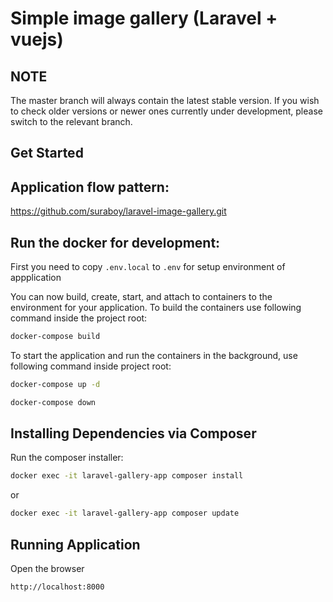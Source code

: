 Simple image gallery (Laravel + vuejs)
======

NOTE
----
The master branch will always contain the latest stable version. If you wish to check older versions or newer ones currently under development, please switch to the relevant branch.

Get Started
-----------

Application flow pattern:
---------------------
https://github.com/suraboy/laravel-image-gallery.git

Run the docker for development:
---------------------
First you need to copy `.env.local` to `.env` for setup environment of appplication

You can now build, create, start, and attach to containers to the environment for your application. To build the containers use following command inside the project root:

```bash
docker-compose build
```

To start the application and run the containers in the background, use following command inside project root:

```bash
docker-compose up -d
```
```bash
docker-compose down
```

Installing Dependencies via Composer
------------------------------------
Run the composer installer:

```bash
docker exec -it laravel-gallery-app composer install
```
or
```bash
docker exec -it laravel-gallery-app composer update
```

Running Application
------------------------------------
Open the browser
```bash
http://localhost:8000
```

